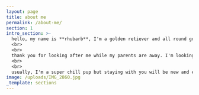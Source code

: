 ```yaml
---
layout: page
title: about me
permalink: /about-me/
section: 1
intro_section: >- 
  hello, my name is **rhubarb**, I'm a golden retiever and all round good girl 
  <br>
  <br>
  thank you for looking after me while my parents are away. I'm looking foward to getting to know you.
  <br>
  <br>
  usually, I'm a super chill pup but staying with you will be new and exciting.
image: /uploads/IMG_2860.jpg
_template: sections
---
```



